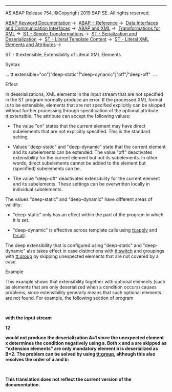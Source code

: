   

* * *

AS ABAP Release 754, ©Copyright 2019 SAP SE. All rights reserved.

[ABAP Keyword Documentation](javascript:call_link\('abenabap.htm'\)) →  [ABAP − Reference](javascript:call_link\('abenabap_reference.htm'\)) →  [Data Interfaces and Communication Interfaces](javascript:call_link\('abenabap_data_communication.htm'\)) →  [ABAP and XML](javascript:call_link\('abenabap_xml.htm'\)) →  [Transformations for XML](javascript:call_link\('abenabap_xml_trafos.htm'\)) →  [ST - Simple Transformations](javascript:call_link\('abenabap_st.htm'\)) →  [ST - Serialization and Deserialization](javascript:call_link\('abenst_serial_deserial.htm'\)) →  [ST - Literal Template Content](javascript:call_link\('abenst_literals.htm'\)) →  [ST - Literal XML Elements and Attributes](javascript:call_link\('abenst_xml_literals.htm'\)) → 

ST - tt:extensible, Extensibility of Literal XML Elements

Syntax

... tt:extensible="on"*|*"deep-static"*|*"deep-dynamic"*|*"off"*|*"deep-off"  ...

Effect

In deserializations, XML elements in the input stream that are not specified in the ST program normally produce an error. If the processed XML format is to be extensible, elements that are not specified explicitly can be skipped without further processing through specification of the optional attribute tt:extensible. The attribute can accept the following values:

-   The value ″on" states that the current element may have direct subelements that are not explicitly specified. This is the standard setting.

-   Values ″deep-static" and ″deep-dynamic" state that the current element and its subelements can be extended. The value "off" deactivates extensibility for the current element but not its subelements. In other words, direct subelements cannot be added to the element but (specified) subelements can be.

-   The value "deep-off" deactivates extensibility for the current element and its subelements. These settings can be overwritten locally in individual subelements.

The values "deep-static" and "deep-dynamic" have different areas of validity:

-   "deep-static" only has an effect within the part of the program in which it is set.

-   "deep-dynamic" is effective across template calls using [tt:apply](javascript:call_link\('abenst_tt_apply.htm'\)) and [tt:call](javascript:call_link\('abenst_tt_call.htm'\)).

The deep extensibility that is configured using ″deep-static" and ″deep-dynamic" also takes effect in case distinctions with [tt:switch](javascript:call_link\('abenst_tt_switch.htm'\)) and groupings with [tt:group](javascript:call_link\('abenst_tt_group.htm'\)) by skipping unexpected elements that are not covered by a case.

Example

This example shows that extensibility together with optional elements (such as elements that are only deserialized when a condition occurs) causes problems, since extensibility generally means that such optional elements are not found. For example, the following section of program

<r tt:extensible="on">
  <tt:cond> <a tt:value-ref="A"/> </tt:cond>
  <b tt:value-ref="B"/>
</r>

with the input stream

<r><x/><a>1</a><b>2</b></r>

would not produce the deserialization A=1 since the unexpected element x determines the condition negatively using a. Both x and a are skipped as "extension elements" are only mandatory element b is deserialized as B=2. The problem can be solved by using [tt:group](javascript:call_link\('abenst_tt_group.htm'\)), although this also resolves the order of a and b:

<r tt:extensible="on">
  <tt:group>
    <tt:cond frq="?"> <a tt:value-ref="A"/> </tt:cond>
    <tt:cond>         <b tt:value-ref="B"/> </tt:cond>
  </tt:group>
</r>

This translation does not reflect the current version of the documentation.